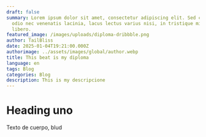 ```yaml
---
draft: false
summary: Lorem ipsum dolor sit amet, consectetur adipiscing elit. Sed cursus,
  odio nec venenatis lacinia, lacus lectus varius nisi, in tristique mi purus ut
  libero.
featured_image: /images/uploads/diploma-dribbble.png
author: TailBliss
date: 2025-01-04T19:21:00.000Z
authorimage: ../assets/images/global/author.webp
title: This beat is my diploma
language: en
tags: Blog
categories: Blog
description: This is my descripcione
---
```

# Heading uno

Texto de cuerpo, blud
